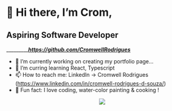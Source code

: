 # 👋 Hi there, I’m Crom,
## Aspiring Software Developer
________________________https://github.com/CromwellRodrigues_______________


- 🌱 I’m currently working on creating my portfolio page...
- 💞 I’m curring learning React, Typescript
- 📫 How to reach me: LinkedIn -> Cromwell Rodrigues (https://www.linkedin.com/in/cromwell-rodrigues-d-souza/)
- 💝 Fun fact: I love coding, water-color painting & cooking !


<p align="center">
  <a href="https://skillicons.dev">
    <img src="https://skillicons.dev/icons?i=html,css,js,react,docker,express,figma,canva,git,github,githubactions,jest,md,nextjs,nodejs,notion,npm,pnpm,postgres,postman,styledcomponents,supabase,sentry,ts,vercel,vscode,vite,vitest&perline=5" />
</p>

<!---
CromwellRodrigues/CromwellRodrigues is a ✨ special ✨ repository because its `README.md` (this file) appears on your GitHub profile.
You can click the Preview link to take a look at your changes.
--->
